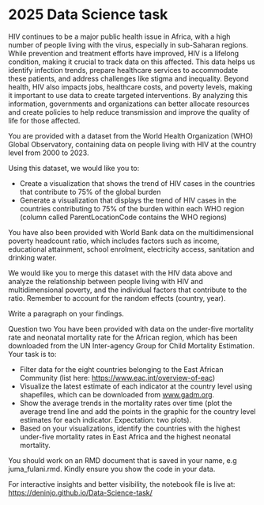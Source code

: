 # 2025 Data Science task


HIV continues to be a major public health issue in Africa, with a high number of people living with the virus, especially in sub-Saharan regions. While prevention and treatment efforts have improved, HIV is a lifelong condition, making it crucial to track data on this affected. This data helps us identify infection trends, prepare healthcare services to accommodate these patients, and address challenges like stigma and inequality.  Beyond health, HIV also impacts jobs, healthcare costs, and poverty levels, making it important to use data to create targeted interventions. By analyzing this information, governments and organizations can better allocate resources and create policies to help reduce transmission and improve the quality of life for those affected.

You are provided with a dataset from the World Health Organization (WHO) Global Observatory, containing data on people living with HIV at the country level from 2000 to 2023. 

Using this dataset, we would like you to:

-	Create a visualization that shows the trend of HIV cases in the countries that contribute to 75% of the global burden 
-	Generate a visualization that displays the trend of HIV cases in the countries contributing to 75% of the burden within each WHO region (column called ParentLocationCode contains the WHO regions)

You have also been provided with World Bank data on the multidimensional poverty headcount ratio, which includes factors such as income, educational attainment, school enrolment, electricity access, sanitation and drinking water. 

We would like you to merge this dataset with the HIV data above and analyze the relationship between people living with HIV and multidimensional poverty, and the individual factors that contribute to the ratio. Remember to account for the random effects (country, year).

Write a paragraph on your findings.

Question two
You have been provided with data on the under-five mortality rate and neonatal mortality rate for the African region, which has been downloaded from the UN Inter-agency Group for Child Mortality Estimation. Your task is to:
-	Filter data for the eight countries belonging to the East African Community (list here: https://www.eac.int/overview-of-eac) 
-	Visualize the latest estimate of each indicator at the country level using shapefiles, which can be downloaded from www.gadm.org. 
-	Show the average trends in the mortality rates over time (plot the average trend line and add the points in the graphic for the country level estimates for each indicator. Expectation: two plots).
-	Based on your visualizations, identify the countries with the highest under-five mortality rates in East Africa and the highest neonatal mortality.

You should work on an RMD document that is saved in your name, e.g juma_fulani.rmd.
Kindly ensure you show the code in your data. 

For interactive insights and better visibility, the notebook file is live at: https://deninjo.github.io/Data-Science-task/




